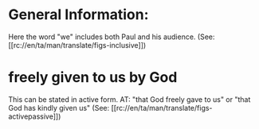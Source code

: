 # General Information:

Here the word "we" includes both Paul and his audience. (See: [[rc://en/ta/man/translate/figs-inclusive]])

# freely given to us by God

This can be stated in active form. AT: "that God freely gave to us" or "that God has kindly given us" (See: [[rc://en/ta/man/translate/figs-activepassive]])

